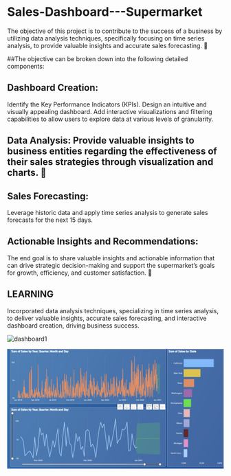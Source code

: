 # Sales-Dashboard---Supermarket
The objective of this project is to contribute to the success of a business by utilizing data analysis techniques, specifically focusing on time series analysis, to provide valuable insights and accurate sales forecasting. 🚀

##The objective can be broken down into the following detailed components:

## Dashboard Creation:
  Identify the Key Performance Indicators (KPIs).
  Design an intuitive and visually appealing dashboard.
  Add interactive visualizations and filtering capabilities to allow users to explore data at various levels of granularity.
  
## Data Analysis: Provide valuable insights to business entities regarding the effectiveness of their sales strategies through visualization and charts. 🚀

## Sales Forecasting:
Leverage historic data and apply time series analysis to generate sales forecasts for the next 15 days.

## Actionable Insights and Recommendations:
The end goal is to share valuable insights and actionable information that can drive strategic decision-making and support the supermarket’s goals for growth, efficiency, and customer satisfaction. 🚀

## LEARNING

Incorporated data analysis techniques, specializing in time series analysis, to deliver valuable insights, accurate sales forecasting, and interactive dashboard creation, driving business success.

![dashboard1]((https://github.com/RiyaSinghPatel/Sales-Dashboard---Power-BI/blob/main/Dashboard.png))

![dashboard1](https://github.com/RiyaSinghPatel/Sales-Dashboard---Power-BI/blob/main/forecast%20.png)
